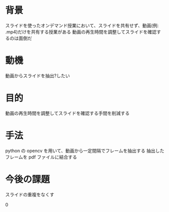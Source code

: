 # 背景

  スライドを使ったオンデマンド授業において、スライドを共有せず、動画(例: .mp4)だけを共有する授業がある
  動画の再生時間を調整してスライドを確認するのは面倒だ

# 動機

  動画からスライドを抽出?したい

# 目的
    
  動画の再生時間を調整してスライドを確認する手間を削減する

# 手法

  python の opencv を用いて、動画から一定間隔でフレームを抽出する
  抽出したフレームを pdf ファイルに結合する
  
# 今後の課題

  スライドの重複をなくす

  <!-- 前のフレームと現在のフレームを比較して、差分がなければ、現在のフレームを保存しない -->
0
